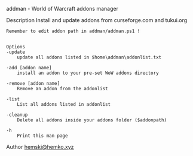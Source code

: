 addman - World of Warcraft addons manager


Description
    Install and update addons from curseforge.com and tukui.org
    
    Remember to edit addon path in addman/addman.ps1 !

    
    Options
    -update
        update all addons listed in $home\addman\addonlist.txt

    -add [addon name]
        install an addon to your pre-set WoW addons directory

    -remove [addon name]
        Remove an addon from the addonlist

    -list
        List all addons listed in addonlist

    -cleanup
        Delete all addons inside your addons folder ($addonpath)

    -h
        Print this man page


Author
    hemski@hemko.xyz
